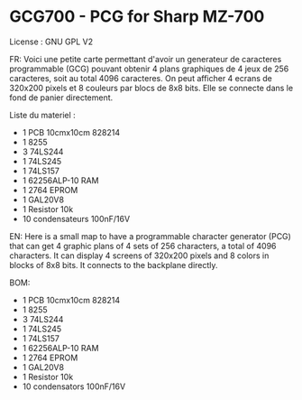 # GCG700 - PCG for Sharp MZ-700

License : GNU GPL V2

FR:
Voici une petite carte permettant d'avoir un generateur de caracteres programmable (GCG) pouvant obtenir 4 plans graphiques de 4 jeux de 256 caracteres, soit au total 4096 caracteres.
On peut afficher 4 ecrans de 320x200 pixels et 8 couleurs par blocs de 8x8 bits.
Elle se connecte dans le fond de panier directement.

Liste du materiel :
 - 1 PCB 10cmx10cm 828214
 - 1 8255
 - 3 74LS244
 - 1 74LS245
 - 1 74LS157
 - 1 62256ALP-10 RAM
 - 1 2764 EPROM
 - 1 GAL20V8
 - 1 Resistor 10k
 - 10 condensateurs 100nF/16V


EN:
Here is a small map to have a programmable character generator (PCG) that can get 4 graphic plans of 4 sets of 256 characters, a total of 4096 characters.
It can display 4 screens of 320x200 pixels and 8 colors in blocks of 8x8 bits.
It connects to the backplane directly.

BOM:
 - 1 PCB 10cmx10cm 828214
 - 1 8255
 - 3 74LS244
 - 1 74LS245
 - 1 74LS157
 - 1 62256ALP-10 RAM
 - 1 2764 EPROM
 - 1 GAL20V8
 - 1 Resistor 10k
 - 10 condensators 100nF/16V